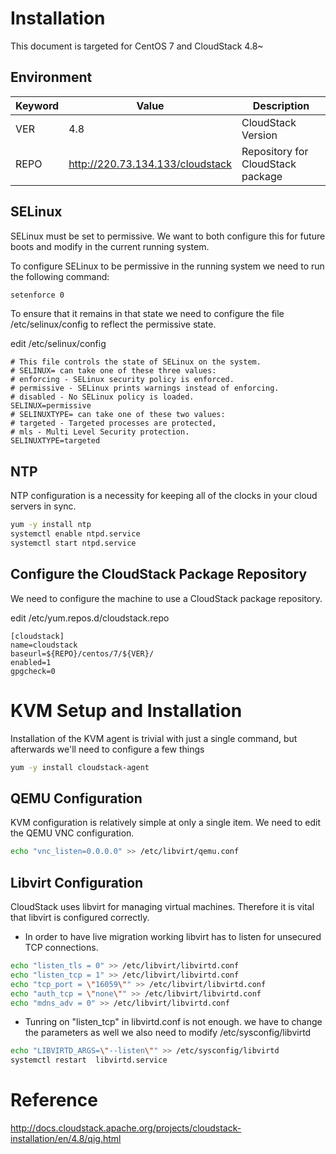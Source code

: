 # Installation

This document is targeted for CentOS 7 and CloudStack 4.8~

## Environment

Keyword         | Value             | Description
----            | ----              | ----
VER             | 4.8               | CloudStack Version
REPO            | http://220.73.134.133/cloudstack | Repository for CloudStack package

## SELinux

SELinux must be set to permissive. We want to both configure this for future boots and modify in the current running system.

To configure SELinux to be permissive in the running system we need to run the following command:

~~~bash
setenforce 0
~~~

To ensure that it remains in that state we need to configure the file /etc/selinux/config to reflect the permissive state.

edit /etc/selinux/config

~~~text
# This file controls the state of SELinux on the system.
# SELINUX= can take one of these three values:
# enforcing - SELinux security policy is enforced.
# permissive - SELinux prints warnings instead of enforcing.
# disabled - No SELinux policy is loaded.
SELINUX=permissive
# SELINUXTYPE= can take one of these two values:
# targeted - Targeted processes are protected,
# mls - Multi Level Security protection.
SELINUXTYPE=targeted
~~~

## NTP

NTP configuration is a necessity for keeping all of the clocks in your cloud servers in sync.

~~~bash
yum -y install ntp
systemctl enable ntpd.service
systemctl start ntpd.service
~~~

## Configure the CloudStack Package Repository

We need to configure the machine to use a CloudStack package repository.

edit /etc/yum.repos.d/cloudstack.repo

~~~text
[cloudstack]
name=cloudstack
baseurl=${REPO}/centos/7/${VER}/
enabled=1
gpgcheck=0
~~~

# KVM Setup and Installation

Installation of the KVM agent is trivial with just a single command, but afterwards we'll need to configure a few things

~~~bash
yum -y install cloudstack-agent
~~~

## QEMU Configuration

KVM configuration is relatively simple at only a single item. We need to edit the QEMU VNC configuration.

~~~bash
echo "vnc_listen=0.0.0.0" >> /etc/libvirt/qemu.conf
~~~

## Libvirt Configuration

CloudStack uses libvirt for managing virtual machines. Therefore it is vital that libvirt is configured correctly.

* In order to have live migration working libvirt has to listen for unsecured TCP connections.

~~~bash
echo "listen_tls = 0" >> /etc/libvirt/libvirtd.conf
echo "listen_tcp = 1" >> /etc/libvirt/libvirtd.conf
echo "tcp_port = \"16059\"" >> /etc/libvirt/libvirtd.conf
echo "auth_tcp = \"none\"" >> /etc/libvirt/libvirtd.conf
echo "mdns_adv = 0" >> /etc/libvirt/libvirtd.conf
~~~

* Tunring on "listen_tcp" in libvirtd.conf is not enough. we have to change the parameters as well we also need to modify /etc/sysconfig/libvirtd

~~~bash
echo "LIBVIRTD_ARGS=\"--listen\"" >> /etc/sysconfig/libvirtd
systemctl restart  libvirtd.service
~~~
# Reference
http://docs.cloudstack.apache.org/projects/cloudstack-installation/en/4.8/qig.html
